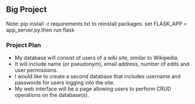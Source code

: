 ## Big Project 

Note: pip install -r requirements.txt to reinstall packages. set FLASK_APP = app_server.py.then run flask

### Project Plan

* My database will consist of users of a wiki site, similar to Wikipedia.
* It will include name (or pseudonym), email address, number of edits and user permissions. 
* I would like to create a second database that includes username and passwords for users logging into the site.
* My web interface will be a page allowing users to perform CRUD operations on the database(s).